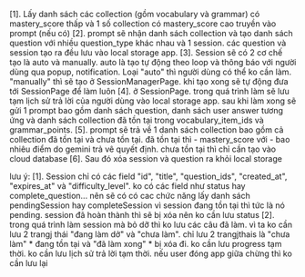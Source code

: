 [1]. Lấy danh sách các collection (gồm vocabulary và grammar) có mastery_score thấp và 1 số  collection có mastery_score cao truyền vào prompt (nếu có)
[2]. prompt sẽ nhận danh sách collection và tạo danh sách question với nhiều question_type khác nhau và 1 session. các question và session tạo ra đều lưu vào local storage app.
[3]. Session sẽ có 2 cơ chế tạo là auto và manually. auto là tạo tự động theo loop và thông báo với người dùng qua popup, notification. Loại "auto" thì người dùng có thể ko cần làm. "manually" thì sẽ tạo ở SessionManagerPage. khi tạo xong sẽ tự động đưa tới SessionPage để làm luôn
[4]. ở SessionPage. trong quá trình làm sẽ lưu tạm lịch sử trả lời của người dùng vào local storage app. sau khi làm xong sẽ gửi 1 prompt bao gồm danh sách question, danh sách user answer tương ứng và danh sách collection đã tồn tại trong vocabulary_item_ids và grammar_points. 
[5]. prompt sẽ trả về 1 danh sách collection bao gồm cả collection đã tồn tại và chưa tồn tại. đã tồn tại thì - mastery_score với - bao nhiêu điểm do gemini trả vê quyết định. chưa tồn tại thì chỉ cần tạo vào cloud database
[6]. Sau đó xóa session và question ra khỏi local storage

lưu ý:
[1]. Session chỉ có các field "id", "title", "question_ids", "created_at", "expires_at" và "difficulty_level". ko có các field như status hay complete_question... nên sẽ có có cac chức năng lấy danh sách pendingSession hay completeSession vì session đang tồn tại thì tức là nó pending. session đã hoàn thành thì sẽ bị xóa nên ko cần lưu status
[2]. trong quá trình làm session mà bỏ dỡ thì ko lưu các câu đã làm. vì ta ko cần lưu 2 trangj thái "đang làm dở" và "chưa làm". chỉ lưu 2 trangjthais là "chưa làm" * đang tồn tại và "đã làm xong" * bị xóa đi. ko cần lưu progress tạm thời. ko cần lưu lịch sử trả lời tạm thời. nếu user đóng app giữa chừng thì ko cần lưu lại
